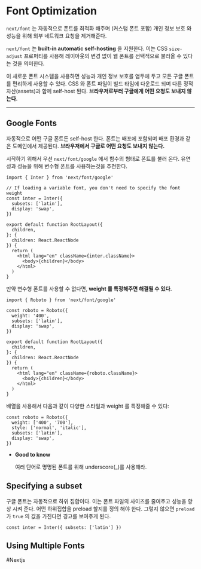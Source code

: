 # Font Optimization

`next/font` 는 자동적으로 폰트를 최적화 해주며 (커스텀 폰트 포함) 개인 정보 보호 와 성능을 위해 외부 네트워크 요청을 제거해준다.

`next/font` 는 **built-in automatic self-hosting** 을 지원한다. 이는 CSS `size-adjust` 프로퍼티를 사용해 레이아웃의 변경 없이 웹 폰트를 선택적으로 불러올 수 있다는 것을 의미한다.

이 새로운 폰트 시스템을 사용하면 성능과 개인 정보 보호를 염두에 두고 모든 구글 폰트를 편리하게 사용할 수 있다. CSS 와 폰트 파일이 빌드 타임에 다운로드 되며 다른 정적 자산(assets)과 함께 self-host 된다. **브라우저로부터 구글에게 어떤 요청도 보내지 않는다.**

---

## Google Fonts

자동적으로 어떤 구글 폰트든 self-host 한다. 폰트는 배포에 포함되며 배포 환경과 같은 도메인에서 제공된다. **브라우저에서 구글로 어떤 요청도 보내지 않는다.**

시작하기 위해서 우선 `next/font/google` 에서 함수의 형태로 폰트를 불러 온다. 유연성과 성능을 위해 변수형 폰트를 사용하는것을 추천한다.

```tsx
import { Inter } from 'next/font/google'
 
// If loading a variable font, you don't need to specify the font weight
const inter = Inter({
  subsets: ['latin'],
  display: 'swap',
})
 
export default function RootLayout({
  children,
}: {
  children: React.ReactNode
}) {
  return (
    <html lang="en" className={inter.className}>
      <body>{children}</body>
    </html>
  )
}
```

만약 변수형 폰트를 사용할 수 없다면, **weight 를 특정해주면 해결될 수 있다.**

```tsx
import { Roboto } from 'next/font/google'
 
const roboto = Roboto({
  weight: '400',
  subsets: ['latin'],
  display: 'swap',
})
 
export default function RootLayout({
  children,
}: {
  children: React.ReactNode
}) {
  return (
    <html lang="en" className={roboto.className}>
      <body>{children}</body>
    </html>
  )
}
```

배열을 사용해서 다음과 같이 다양한 스타일과 weight 를 특정해줄 수 있다:

```tsx
const roboto = Roboto({
  weight: ['400', '700'],
  style: ['normal', 'italic'],
  subsets: ['latin'],
  display: 'swap',
})
```

- **Good to know**
    
    여러 단어로 명명된 폰트를 위해 underscore(_)를 사용해라.
    

## Specifying a subset

구글 폰트는 자동적으로 하위 집합이다. 이는 폰트 파일의 사이즈를 줄여주고 성능을 향상 시켜 준다. 어떤 하위집합을 preload 할지를 정의 해야 한다. 그렇지 않으면 `preload` 가 `true` 의 값을 가진다면 경고를 보여주게 된다.

```tsx
const inter = Inter({ subsets: ['latin'] })
```

## Using Multiple Fonts

#Nextjs 